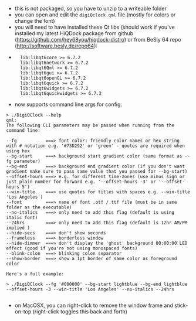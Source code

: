 - this is not packaged, so you have to unzip to a writeable folder
- you can open and edit the ```digiQclock.qml``` file (mostly for colors or change the font)
- you will need to have installed these Qt libs (should work if you've installed my latest HiQDock package from github (https://github.com/hey68you/hiqdock-distro) or from BeSly 64 repo (http://software.besly.de/repo64):
- ```
    lib:libqt6core >= 6.7.2
    lib:libqt6network >= 6.7.2
    lib:libqt6Qml >= 6.7.2
    lib:libqt6gui >= 6.7.2
    lib:libqt6openGL >= 6.7.2
	lib:libqt6quick >= 6.7.2
	lib:libqt6widgets >= 6.7.2
	lib:libqt6quickwidgets >= 6.7.2
- now supports command line args for config:
```
> ./DigiQClock --help
qml: 
The following CLI parameters may be passed when running from the command line:

--fg           ===> font color: friendly color names or hex string with # notation e.g. '#73D292' or 'green' - qoutes are required when using hex
--bg-start     ===> background start gradient color (same format as --fg parameter)
--bg-end       ===> background end gradient color (if you don't want gradient make sure to pass same value that you passed for --bg-start)
--offset-hours ===> e.g. for different time-zones (use minus sign or just plain number for forward e.g. '--offset-hours -3' or '--offset-hours 5')
--win-title    ===> use quotes for titles with spaces e.g. --win-title 'Los Angeles')
--font         ===> name of font .otf /.ttf file (must be in same folder as the executable)
--no-italics   ===> only need to add this flag (default is using italic font)
--24hrs        ===> only need to add this flag (default is 12hr AM/PM implied )
--hide-secs    ===> don't show seconds
--frameless    ===> borderless window
--hide-dimmer  ===> don't display the 'ghost' background 00:00:00 LED effect (good if you're not using monospaced fonts)
--blink-colon  ===> blinking colon separator
--show-border  ===> show a 1pt border of same color as foreground color

Here's a full example:

> ./DigiQClock --fg '#000000' --bg-start lightblue --bg-end lightblue --offset-hours -3 --win-title 'Los Angeles' --no-italics --24hrs


```
- on MacOSX, you can right-click to remove the window frame and stick-on-top (right-click toggles this back and forth)
